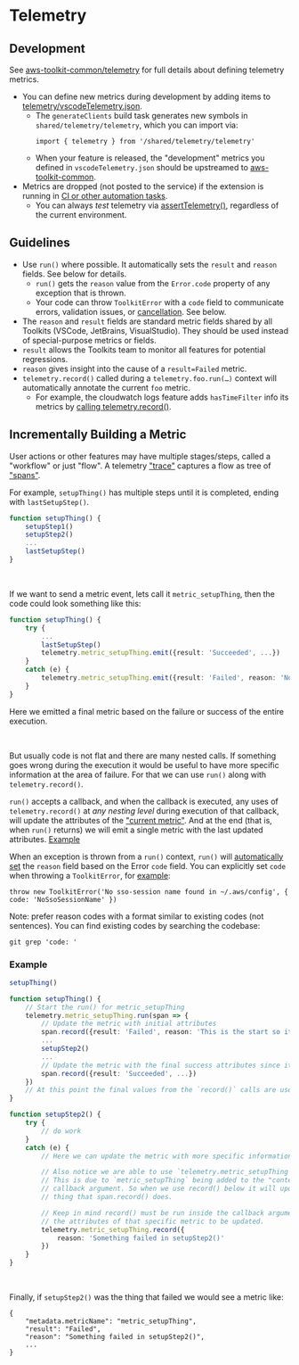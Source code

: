 # Telemetry

## Development

See [aws-toolkit-common/telemetry](https://github.com/aws/aws-toolkit-common/tree/main/telemetry#telemetry) for full details about defining telemetry metrics.

-   You can define new metrics during development by adding items to
    [telemetry/vscodeTelemetry.json](https://github.com/aws/aws-toolkit-vscode/blob/21ca0fca26d677f105caef81de2638b2e4796804/src/shared/telemetry/vscodeTelemetry.json).
    -   The `generateClients` build task generates new symbols in `shared/telemetry/telemetry`, which you can import via:
        ```
        import { telemetry } from '/shared/telemetry/telemetry'
        ```
    -   When your feature is released, the "development" metrics you defined in `vscodeTelemetry.json` should be upstreamed to [aws-toolkit-common](https://github.com/aws/aws-toolkit-common/blob/main/telemetry/definitions/commonDefinitions.json).
-   Metrics are dropped (not posted to the service) if the extension is running in [CI or other
    automation tasks](https://github.com/aws/aws-toolkit-vscode/blob/21ca0fca26d677f105caef81de2638b2e4796804/src/shared/vscode/env.ts#L71-L73).
    -   You can always _test_ telemetry via [assertTelemetry()](https://github.com/aws/aws-toolkit-vscode/blob/21ca0fca26d677f105caef81de2638b2e4796804/src/test/testUtil.ts#L164), regardless of the current environment.

## Guidelines

-   Use `run()` where possible. It automatically sets the `result` and `reason` fields. See below for details.
    -   `run()` gets the `reason` value from the `Error.code` property of any exception that is thrown.
    -   Your code can throw `ToolkitError` with a `code` field to communicate errors, validation issues, or [cancellation](https://github.com/aws/aws-toolkit-vscode/blob/06661f84530c6b5331579871d685515700b7767e/src/auth/sso/model.ts#L138). See below.
-   The `reason` and `result` fields are standard metric fields shared by all Toolkits (VSCode, JetBrains, VisualStudio).
    They should be used instead of special-purpose metrics or fields.
-   `result` allows the Toolkits team to monitor all features for potential regressions.
-   `reason` gives insight into the cause of a `result=Failed` metric.
-   `telemetry.record()` called during a `telemetry.foo.run(…)` context will automatically annotate the current `foo` metric.
    -   For example, the cloudwatch logs feature adds `hasTimeFilter` info its metrics by [calling telemetry.record()](https://github.com/aws/aws-toolkit-vscode/blob/06661f84530c6b5331579871d685515700b7767e/src/cloudWatchLogs/cloudWatchLogsUtils.ts#L21-L24).

## Incrementally Building a Metric

User actions or other features may have multiple stages/steps, called a "workflow" or just "flow". A telemetry ["trace"](https://opentelemetry.io/docs/concepts/signals/traces/) captures a flow as tree of ["spans"](https://opentelemetry.io/docs/concepts/signals/traces/#spans).

For example, `setupThing()` has multiple steps until it is completed, ending with `lastSetupStep()`.

```typescript
function setupThing() {
    setupStep1()
    setupStep2()
    ...
    lastSetupStep()
}
```

<br>

If we want to send a metric event, lets call it `metric_setupThing`, then the code could look something like this:

```typescript
function setupThing() {
    try {
        ...
        lastSetupStep()
        telemetry.metric_setupThing.emit({result: 'Succeeded', ...})
    }
    catch (e) {
        telemetry.metric_setupThing.emit({result: 'Failed', reason: 'Not Really Sure Why' ...})
    }
}
```

Here we emitted a final metric based on the failure or success of the entire execution.

<br>

But usually code is not flat and there are many nested calls. If something goes wrong during the execution it would be useful to have more specific information at the area of failure. For that we can use `run()` along with `telemetry.record()`.

`run()` accepts a callback, and when the callback is executed, any uses of `telemetry.record()` at _any nesting level_ during execution of that callback, will update the
attributes of the ["current metric"](https://github.com/aws/aws-toolkit-vscode/blob/13cb98d5315092ddc9eb5ba898e5f26810dada25/src/shared/telemetry/spans.ts#L233).
And at the end (that is, when `run()` returns) we will emit a single metric with the last updated attributes.
[Example](https://github.com/aws/aws-toolkit-vscode/blob/06661f84530c6b5331579871d685515700b7767e/src/cloudWatchLogs/cloudWatchLogsUtils.ts#L21-L24)

When an exception is thrown from a `run()` context, `run()` will [automatically set](https://github.com/aws/aws-toolkit-vscode/blob/a583825bec6cb68c4942fa60d185644833528532/src/shared/errors.ts#L273-L289)
the `reason` field based on the Error `code` field. You can explicitly set `code` when throwing
a `ToolkitError`, for [example](https://github.com/aws/aws-toolkit-vscode/blob/d08e59952a6c75a5c6c00fdc464e26750c0e85f5/src/auth/auth.ts#L530):

    throw new ToolkitError('No sso-session name found in ~/.aws/config', { code: 'NoSsoSessionName' })

Note: prefer reason codes with a format similar to existing codes (not sentences). You can find existing codes by searching the codebase:

    git grep 'code: '

### Example

```typescript
setupThing()

function setupThing() {
    // Start the run() for metric_setupThing
    telemetry.metric_setupThing.run(span => {
        // Update the metric with initial attributes
        span.record({result: 'Failed', reason: 'This is the start so it is not successful yet'})
        ...
        setupStep2()
        ...
        // Update the metric with the final success attributes since it made it to the end
        span.record({result: 'Succeeded', ...})
    })
    // At this point the final values from the `record()` calls are used to emit a the final metric
}

function setupStep2() {
    try {
        // do work
    }
    catch (e) {
        // Here we can update the metric with more specific information regarding the failure.

        // Also notice we are able to use `telemetry.metric_setupThing` versus `span`.
        // This is due to `metric_setupThing` being added to the "context" from the above run()
        // callback argument. So when we use record() below it will update the same
        // thing that span.record() does.

        // Keep in mind record() must be run inside the callback argument of run() for
        // the attributes of that specific metric to be updated.
        telemetry.metric_setupThing.record({
            reason: 'Something failed in setupStep2()'
        })
    }
}
```

<br>

Finally, if `setupStep2()` was the thing that failed we would see a metric like:

```
{
    "metadata.metricName": "metric_setupThing",
    "result": "Failed",
    "reason": "Something failed in setupStep2()",
    ...
}
```
